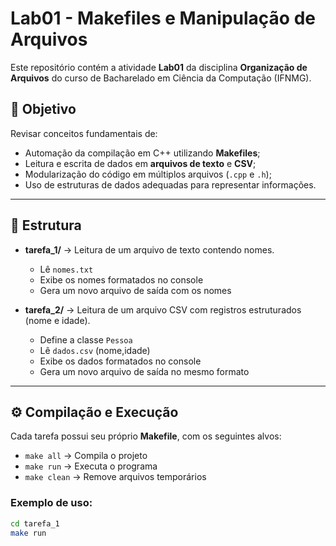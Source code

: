 # Lab01 - Makefiles e Manipulação de Arquivos

Este repositório contém a atividade **Lab01** da disciplina **Organização de Arquivos** do curso de Bacharelado em Ciência da Computação (IFNMG).

## 📌 Objetivo
Revisar conceitos fundamentais de:
- Automação da compilação em C++ utilizando **Makefiles**;
- Leitura e escrita de dados em **arquivos de texto** e **CSV**;
- Modularização do código em múltiplos arquivos (`.cpp` e `.h`);
- Uso de estruturas de dados adequadas para representar informações.

---

## 📂 Estrutura

- **tarefa_1/** → Leitura de um arquivo de texto contendo nomes.  
  - Lê `nomes.txt`  
  - Exibe os nomes formatados no console  
  - Gera um novo arquivo de saída com os nomes  

- **tarefa_2/** → Leitura de um arquivo CSV com registros estruturados (nome e idade).  
  - Define a classe `Pessoa`  
  - Lê `dados.csv` (nome,idade)  
  - Exibe os dados formatados no console  
  - Gera um novo arquivo de saída no mesmo formato  

---

## ⚙️ Compilação e Execução

Cada tarefa possui seu próprio **Makefile**, com os seguintes alvos:

- `make all` → Compila o projeto  
- `make run` → Executa o programa  
- `make clean` → Remove arquivos temporários  

### Exemplo de uso:

```bash
cd tarefa_1
make run
